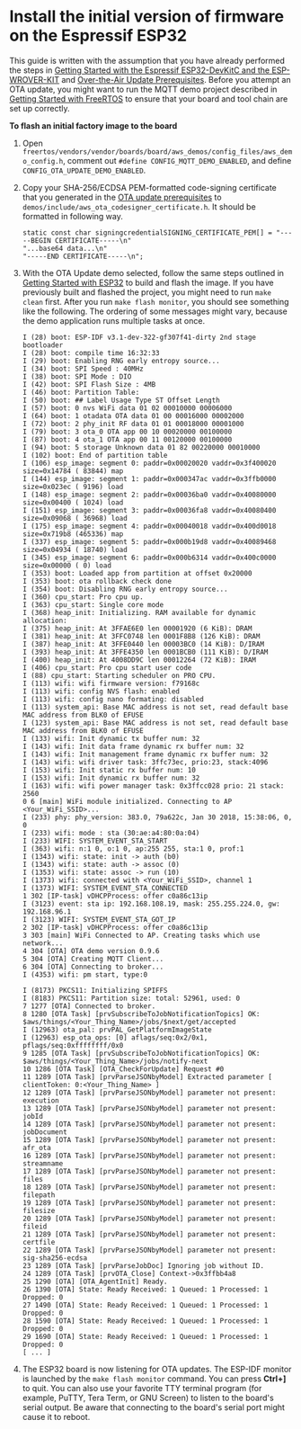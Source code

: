 # Install the initial version of firmware on the Espressif ESP32<a name="burn-initial-firmware-esp"></a>

This guide is written with the assumption that you have already performed the steps in [Getting Started with the Espressif ESP32\-DevKitC and the ESP\-WROVER\-KIT](https://docs.aws.amazon.com/freertos/latest/userguide/getting_started_espressif.html) and [Over\-the\-Air Update Prerequisites](https://docs.aws.amazon.com/freertos/latest/userguide/ota-prereqs.html)\. Before you attempt an OTA update, you might want to run the MQTT demo project described in [Getting Started with FreeRTOS](https://docs.aws.amazon.com/freertos/latest/userguide/freertos-getting-started.html) to ensure that your board and tool chain are set up correctly\.

**To flash an initial factory image to the board**

1.  Open `freertos/vendors/vendor/boards/board/aws_demos/config_files/aws_demo_config.h`, comment out `#define CONFIG_MQTT_DEMO_ENABLED`, and define `CONFIG_OTA_UPDATE_DEMO_ENABLED`\.

1. Copy your SHA\-256/ECDSA PEM\-formatted code\-signing certificate that you generated in the [OTA update prerequisites](ota-prereqs.md) to `demos/include/aws_ota_codesigner_certificate.h`\. It should be formatted in following way\.

   ```
   static const char signingcredentialSIGNING_CERTIFICATE_PEM[] = "-----BEGIN CERTIFICATE-----\n"
   "...base64 data...\n"
   "-----END CERTIFICATE-----\n";
   ```

1. With the OTA Update demo selected, follow the same steps outlined in [Getting Started with ESP32](https://docs.aws.amazon.com/freertos/latest/userguide/getting_started_espressif.html) to build and flash the image\. If you have previously built and flashed the project, you might need to run `make clean` first\. After you run `make flash monitor`, you should see something like the following\. The ordering of some messages might vary, because the demo application runs multiple tasks at once\.

   ```
   I (28) boot: ESP-IDF v3.1-dev-322-gf307f41-dirty 2nd stage bootloader
   I (28) boot: compile time 16:32:33
   I (29) boot: Enabling RNG early entropy source...
   I (34) boot: SPI Speed : 40MHz
   I (38) boot: SPI Mode : DIO
   I (42) boot: SPI Flash Size : 4MB
   I (46) boot: Partition Table:
   I (50) boot: ## Label Usage Type ST Offset Length
   I (57) boot: 0 nvs WiFi data 01 02 00010000 00006000
   I (64) boot: 1 otadata OTA data 01 00 00016000 00002000
   I (72) boot: 2 phy_init RF data 01 01 00018000 00001000
   I (79) boot: 3 ota_0 OTA app 00 10 00020000 00100000
   I (87) boot: 4 ota_1 OTA app 00 11 00120000 00100000
   I (94) boot: 5 storage Unknown data 01 82 00220000 00010000
   I (102) boot: End of partition table
   I (106) esp_image: segment 0: paddr=0x00020020 vaddr=0x3f400020 size=0x14784 ( 83844) map
   I (144) esp_image: segment 1: paddr=0x000347ac vaddr=0x3ffb0000 size=0x023ec ( 9196) load
   I (148) esp_image: segment 2: paddr=0x00036ba0 vaddr=0x40080000 size=0x00400 ( 1024) load
   I (151) esp_image: segment 3: paddr=0x00036fa8 vaddr=0x40080400 size=0x09068 ( 36968) load
   I (175) esp_image: segment 4: paddr=0x00040018 vaddr=0x400d0018 size=0x719b8 (465336) map
   I (337) esp_image: segment 5: paddr=0x000b19d8 vaddr=0x40089468 size=0x04934 ( 18740) load
   I (345) esp_image: segment 6: paddr=0x000b6314 vaddr=0x400c0000 size=0x00000 ( 0) load
   I (353) boot: Loaded app from partition at offset 0x20000
   I (353) boot: ota rollback check done
   I (354) boot: Disabling RNG early entropy source...
   I (360) cpu_start: Pro cpu up.
   I (363) cpu_start: Single core mode
   I (368) heap_init: Initializing. RAM available for dynamic allocation:
   I (375) heap_init: At 3FFAE6E0 len 00001920 (6 KiB): DRAM
   I (381) heap_init: At 3FFC0748 len 0001F8B8 (126 KiB): DRAM
   I (387) heap_init: At 3FFE0440 len 00003BC0 (14 KiB): D/IRAM
   I (393) heap_init: At 3FFE4350 len 0001BCB0 (111 KiB): D/IRAM
   I (400) heap_init: At 4008DD9C len 00012264 (72 KiB): IRAM
   I (406) cpu_start: Pro cpu start user code
   I (88) cpu_start: Starting scheduler on PRO CPU.
   I (113) wifi: wifi firmware version: f79168c
   I (113) wifi: config NVS flash: enabled
   I (113) wifi: config nano formating: disabled
   I (113) system_api: Base MAC address is not set, read default base MAC address from BLK0 of EFUSE
   I (123) system_api: Base MAC address is not set, read default base MAC address from BLK0 of EFUSE
   I (133) wifi: Init dynamic tx buffer num: 32
   I (143) wifi: Init data frame dynamic rx buffer num: 32
   I (143) wifi: Init management frame dynamic rx buffer num: 32
   I (143) wifi: wifi driver task: 3ffc73ec, prio:23, stack:4096
   I (153) wifi: Init static rx buffer num: 10
   I (153) wifi: Init dynamic rx buffer num: 32
   I (163) wifi: wifi power manager task: 0x3ffcc028 prio: 21 stack: 2560
   0 6 [main] WiFi module initialized. Connecting to AP <Your_WiFi_SSID>...
   I (233) phy: phy_version: 383.0, 79a622c, Jan 30 2018, 15:38:06, 0, 0
   I (233) wifi: mode : sta (30:ae:a4:80:0a:04)
   I (233) WIFI: SYSTEM_EVENT_STA_START
   I (363) wifi: n:1 0, o:1 0, ap:255 255, sta:1 0, prof:1
   I (1343) wifi: state: init -> auth (b0)
   I (1343) wifi: state: auth -> assoc (0)
   I (1353) wifi: state: assoc -> run (10)
   I (1373) wifi: connected with <Your_WiFi_SSID>, channel 1
   I (1373) WIFI: SYSTEM_EVENT_STA_CONNECTED
   1 302 [IP-task] vDHCPProcess: offer c0a86c13ip
   I (3123) event: sta ip: 192.168.108.19, mask: 255.255.224.0, gw: 192.168.96.1
   I (3123) WIFI: SYSTEM_EVENT_STA_GOT_IP
   2 302 [IP-task] vDHCPProcess: offer c0a86c13ip
   3 303 [main] WiFi Connected to AP. Creating tasks which use network...
   4 304 [OTA] OTA demo version 0.9.6
   5 304 [OTA] Creating MQTT Client...
   6 304 [OTA] Connecting to broker...
   I (4353) wifi: pm start, type:0
   
   I (8173) PKCS11: Initializing SPIFFS
   I (8183) PKCS11: Partition size: total: 52961, used: 0
   7 1277 [OTA] Connected to broker.
   8 1280 [OTA Task] [prvSubscribeToJobNotificationTopics] OK: $aws/things/<Your_Thing_Name>/jobs/$next/get/accepted
   I (12963) ota_pal: prvPAL_GetPlatformImageState
   I (12963) esp_ota_ops: [0] aflags/seq:0x2/0x1, pflags/seq:0xffffffff/0x0
   9 1285 [OTA Task] [prvSubscribeToJobNotificationTopics] OK: $aws/things/<Your_Thing_Name>/jobs/notify-next
   10 1286 [OTA Task] [OTA_CheckForUpdate] Request #0
   11 1289 [OTA Task] [prvParseJSONbyModel] Extracted parameter [ clientToken: 0:<Your_Thing_Name> ]
   12 1289 [OTA Task] [prvParseJSONbyModel] parameter not present: execution
   13 1289 [OTA Task] [prvParseJSONbyModel] parameter not present: jobId
   14 1289 [OTA Task] [prvParseJSONbyModel] parameter not present: jobDocument
   15 1289 [OTA Task] [prvParseJSONbyModel] parameter not present: afr_ota
   16 1289 [OTA Task] [prvParseJSONbyModel] parameter not present: streamname
   17 1289 [OTA Task] [prvParseJSONbyModel] parameter not present: files
   18 1289 [OTA Task] [prvParseJSONbyModel] parameter not present: filepath
   19 1289 [OTA Task] [prvParseJSONbyModel] parameter not present: filesize
   20 1289 [OTA Task] [prvParseJSONbyModel] parameter not present: fileid
   21 1289 [OTA Task] [prvParseJSONbyModel] parameter not present: certfile
   22 1289 [OTA Task] [prvParseJSONbyModel] parameter not present: sig-sha256-ecdsa
   23 1289 [OTA Task] [prvParseJobDoc] Ignoring job without ID.
   24 1289 [OTA Task] [prvOTA_Close] Context->0x3ffbb4a8
   25 1290 [OTA] [OTA_AgentInit] Ready.
   26 1390 [OTA] State: Ready Received: 1 Queued: 1 Processed: 1 Dropped: 0
   27 1490 [OTA] State: Ready Received: 1 Queued: 1 Processed: 1 Dropped: 0
   28 1590 [OTA] State: Ready Received: 1 Queued: 1 Processed: 1 Dropped: 0
   29 1690 [OTA] State: Ready Received: 1 Queued: 1 Processed: 1 Dropped: 0
   [ ... ]
   ```

1. The ESP32 board is now listening for OTA updates\. The ESP\-IDF monitor is launched by the `make flash monitor` command\. You can press **Ctrl\+\]** to quit\. You can also use your favorite TTY terminal program \(for example, PuTTY, Tera Term, or GNU Screen\) to listen to the board's serial output\. Be aware that connecting to the board's serial port might cause it to reboot\.